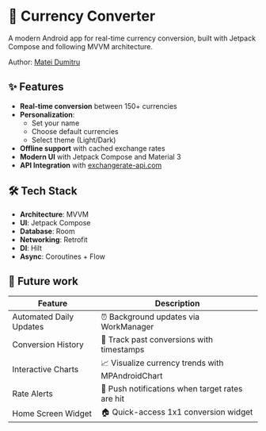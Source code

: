 # 💱 Currency Converter

A modern Android app for real-time currency conversion, built with Jetpack Compose and following MVVM architecture.

Author: [Matei Dumitru](https://github.com/mateidumitru)

## ✨ Features

- **Real-time conversion** between 150+ currencies
- **Personalization**:
    - Set your name
    - Choose default currencies
    - Select theme (Light/Dark)
- **Offline support** with cached exchange rates
- **Modern UI** with Jetpack Compose and Material 3
- **API Integration** with [exchangerate-api.com](https://www.exchangerate-api.com/)

## 🛠️ Tech Stack

- **Architecture**: MVVM
- **UI**: Jetpack Compose
- **Database**: Room
- **Networking**: Retrofit
- **DI**: Hilt
- **Async**: Coroutines + Flow

## 🚀 Future work

| Feature                  | Description |
|--------------------------|-------------|
| Automated Daily Updates  | ⏰ Background updates via WorkManager |
| Conversion History       | 📜 Track past conversions with timestamps |
| Interactive Charts       | 📈 Visualize currency trends with MPAndroidChart |
| Rate Alerts              | 🔔 Push notifications when target rates are hit |
| Home Screen Widget       | 🏠 Quick-access 1x1 conversion widget |